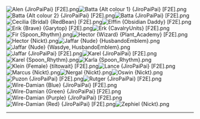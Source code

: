 ![Alen {JiroPaiPai} [F2E].png](https://raw.githubusercontent.com/Klokinator/FE-Repo/main/Portrait%20Repository/FE06,%2007%20Mugs%20(Binding%20Blade,%20Blazing%20Sword)/Halfbodies/Alen%20%7BJiroPaiPai%7D%20%5BF2E%5D.png "Alen {JiroPaiPai} [F2E].png")![Batta {Alt colour 1} {JiroPaiPai} [F2E].png](https://raw.githubusercontent.com/Klokinator/FE-Repo/main/Portrait%20Repository/FE06,%2007%20Mugs%20(Binding%20Blade,%20Blazing%20Sword)/Halfbodies/Batta%20(Alt%20colour%201)%20%7BJiroPaiPai%7D%20%5BF2E%5D.png "Batta {Alt colour 1} {JiroPaiPai} [F2E].png")![Batta {Alt colour 2} {JiroPaiPai} [F2E].png](https://raw.githubusercontent.com/Klokinator/FE-Repo/main/Portrait%20Repository/FE06,%2007%20Mugs%20(Binding%20Blade,%20Blazing%20Sword)/Halfbodies/Batta%20(Alt%20colour%202)%20%7BJiroPaiPai%7D%20%5BF2E%5D.png "Batta {Alt colour 2} {JiroPaiPai} [F2E].png")![Batta {JiroPaiPai} [F2E].png](https://raw.githubusercontent.com/Klokinator/FE-Repo/main/Portrait%20Repository/FE06,%2007%20Mugs%20(Binding%20Blade,%20Blazing%20Sword)/Halfbodies/Batta%20%7BJiroPaiPai%7D%20%5BF2E%5D.png "Batta {JiroPaiPai} [F2E].png")![Cecilia {Bridal} {RedBean} [F2E].png](https://raw.githubusercontent.com/Klokinator/FE-Repo/main/Portrait%20Repository/FE06,%2007%20Mugs%20(Binding%20Blade,%20Blazing%20Sword)/Halfbodies/Cecilia%20(Bridal)%20%7BRedBean%7D%20%5BF2E%5D.png "Cecilia {Bridal} {RedBean} [F2E].png")![Elffin {Obsidian Daddy} [F2E].png](https://raw.githubusercontent.com/Klokinator/FE-Repo/main/Portrait%20Repository/FE06,%2007%20Mugs%20(Binding%20Blade,%20Blazing%20Sword)/Halfbodies/Elffin%20%7BObsidian%20Daddy%7D%20%5BF2E%5D.png "Elffin {Obsidian Daddy} [F2E].png")![Erik {Brave} {Garytop} [F2E].png](https://raw.githubusercontent.com/Klokinator/FE-Repo/main/Portrait%20Repository/FE06,%2007%20Mugs%20(Binding%20Blade,%20Blazing%20Sword)/Halfbodies/Erik%20(Brave)%20%7BGarytop%7D%20%5BF2E%5D.png "Erik {Brave} {Garytop} [F2E].png")![Erk {CavalryUnits} [F2E].png](https://raw.githubusercontent.com/Klokinator/FE-Repo/main/Portrait%20Repository/FE06,%2007%20Mugs%20(Binding%20Blade,%20Blazing%20Sword)/Halfbodies/Erk%20%7BCavalryUnits%7D%20%5BF2E%5D.png "Erk {CavalryUnits} [F2E].png")![Fir {Spoon_Rhythm}.png](https://raw.githubusercontent.com/Klokinator/FE-Repo/main/Portrait%20Repository/FE06,%2007%20Mugs%20(Binding%20Blade,%20Blazing%20Sword)/Halfbodies/Fir%20%7BSpoon_Rhythm%7D.png "Fir {Spoon_Rhythm}.png")![Hector {Wizard} {Plant_Academy} [F2E].png](https://raw.githubusercontent.com/Klokinator/FE-Repo/main/Portrait%20Repository/FE06,%2007%20Mugs%20(Binding%20Blade,%20Blazing%20Sword)/Halfbodies/Hector%20(Wizard)%20%7BPlant_Academy%7D%20%5BF2E%5D.png "Hector {Wizard} {Plant_Academy} [F2E].png")![Hector {Nickt}.png](https://raw.githubusercontent.com/Klokinator/FE-Repo/main/Portrait%20Repository/FE06,%2007%20Mugs%20(Binding%20Blade,%20Blazing%20Sword)/Halfbodies/Hector%20%7BNickt%7D.png "Hector {Nickt}.png")![Jaffar {Nude} {HusbandoEmblem}.png](https://raw.githubusercontent.com/Klokinator/FE-Repo/main/Portrait%20Repository/FE06,%2007%20Mugs%20(Binding%20Blade,%20Blazing%20Sword)/Halfbodies/Jaffar%20(Nude)%20%7BHusbandoEmblem%7D.png "Jaffar {Nude} {HusbandoEmblem}.png")![Jaffar {Nude} {Wasdye, HusbandoEmblem}.png](https://raw.githubusercontent.com/Klokinator/FE-Repo/main/Portrait%20Repository/FE06,%2007%20Mugs%20(Binding%20Blade,%20Blazing%20Sword)/Halfbodies/Jaffar%20(Nude)%20%7BWasdye,%20HusbandoEmblem%7D.png "Jaffar {Nude} {Wasdye, HusbandoEmblem}.png")![Jaffar {JiroPaiPai} [F2E].png](https://raw.githubusercontent.com/Klokinator/FE-Repo/main/Portrait%20Repository/FE06,%2007%20Mugs%20(Binding%20Blade,%20Blazing%20Sword)/Halfbodies/Jaffar%20%7BJiroPaiPai%7D%20%5BF2E%5D.png "Jaffar {JiroPaiPai} [F2E].png")![Karel {JiroPaiPai} [F2E].png](https://raw.githubusercontent.com/Klokinator/FE-Repo/main/Portrait%20Repository/FE06,%2007%20Mugs%20(Binding%20Blade,%20Blazing%20Sword)/Halfbodies/Karel%20%7BJiroPaiPai%7D%20%5BF2E%5D.png "Karel {JiroPaiPai} [F2E].png")![Karel {Spoon_Rhythm}.png](https://raw.githubusercontent.com/Klokinator/FE-Repo/main/Portrait%20Repository/FE06,%2007%20Mugs%20(Binding%20Blade,%20Blazing%20Sword)/Halfbodies/Karel%20%7BSpoon_Rhythm%7D.png "Karel {Spoon_Rhythm}.png")![Karla {Spoon_Rhythm}.png](https://raw.githubusercontent.com/Klokinator/FE-Repo/main/Portrait%20Repository/FE06,%2007%20Mugs%20(Binding%20Blade,%20Blazing%20Sword)/Halfbodies/Karla%20%7BSpoon_Rhythm%7D.png "Karla {Spoon_Rhythm}.png")![Klein {Female} {tiltowait} [F2E].png](https://raw.githubusercontent.com/Klokinator/FE-Repo/main/Portrait%20Repository/FE06,%2007%20Mugs%20(Binding%20Blade,%20Blazing%20Sword)/Halfbodies/Klein%20(Female)%20%7Btiltowait%7D%20%5BF2E%5D.png "Klein {Female} {tiltowait} [F2E].png")![Lance {JiroPaiPai} [F2E].png](https://raw.githubusercontent.com/Klokinator/FE-Repo/main/Portrait%20Repository/FE06,%2007%20Mugs%20(Binding%20Blade,%20Blazing%20Sword)/Halfbodies/Lance%20%7BJiroPaiPai%7D%20%5BF2E%5D.png "Lance {JiroPaiPai} [F2E].png")![Marcus {Nickt}.png](https://raw.githubusercontent.com/Klokinator/FE-Repo/main/Portrait%20Repository/FE06,%2007%20Mugs%20(Binding%20Blade,%20Blazing%20Sword)/Halfbodies/Marcus%20%7BNickt%7D.png "Marcus {Nickt}.png")![Nergal {Nickt}.png](https://raw.githubusercontent.com/Klokinator/FE-Repo/main/Portrait%20Repository/FE06,%2007%20Mugs%20(Binding%20Blade,%20Blazing%20Sword)/Halfbodies/Nergal%20%7BNickt%7D.png "Nergal {Nickt}.png")![Oswin {Nickt}.png](https://raw.githubusercontent.com/Klokinator/FE-Repo/main/Portrait%20Repository/FE06,%2007%20Mugs%20(Binding%20Blade,%20Blazing%20Sword)/Halfbodies/Oswin%20%7BNickt%7D.png "Oswin {Nickt}.png")![Puzon {JiroPaiPai} [F2E].png](https://raw.githubusercontent.com/Klokinator/FE-Repo/main/Portrait%20Repository/FE06,%2007%20Mugs%20(Binding%20Blade,%20Blazing%20Sword)/Halfbodies/Puzon%20%7BJiroPaiPai%7D%20%5BF2E%5D.png "Puzon {JiroPaiPai} [F2E].png")![Rutger {JiroPaiPai} [F2E].png](https://raw.githubusercontent.com/Klokinator/FE-Repo/main/Portrait%20Repository/FE06,%2007%20Mugs%20(Binding%20Blade,%20Blazing%20Sword)/Halfbodies/Rutger%20%7BJiroPaiPai%7D%20%5BF2E%5D.png "Rutger {JiroPaiPai} [F2E].png")![Wire-Damian {Blue} {JiroPaiPai} [F2E].png](https://raw.githubusercontent.com/Klokinator/FE-Repo/main/Portrait%20Repository/FE06,%2007%20Mugs%20(Binding%20Blade,%20Blazing%20Sword)/Halfbodies/Wire-Damian%20(Blue)%20%7BJiroPaiPai%7D%20%5BF2E%5D.png "Wire-Damian {Blue} {JiroPaiPai} [F2E].png")![Wire-Damian {Green} {JiroPaiPai} [F2E].png](https://raw.githubusercontent.com/Klokinator/FE-Repo/main/Portrait%20Repository/FE06,%2007%20Mugs%20(Binding%20Blade,%20Blazing%20Sword)/Halfbodies/Wire-Damian%20(Green)%20%7BJiroPaiPai%7D%20%5BF2E%5D.png "Wire-Damian {Green} {JiroPaiPai} [F2E].png")![Wire-Damian {Purple} {JiroPaiPai} [F2E].png](https://raw.githubusercontent.com/Klokinator/FE-Repo/main/Portrait%20Repository/FE06,%2007%20Mugs%20(Binding%20Blade,%20Blazing%20Sword)/Halfbodies/Wire-Damian%20(Purple)%20%7BJiroPaiPai%7D%20%5BF2E%5D.png "Wire-Damian {Purple} {JiroPaiPai} [F2E].png")![Wire-Damian {Red} {JiroPaiPai} [F2E].png](https://raw.githubusercontent.com/Klokinator/FE-Repo/main/Portrait%20Repository/FE06,%2007%20Mugs%20(Binding%20Blade,%20Blazing%20Sword)/Halfbodies/Wire-Damian%20(Red)%20%7BJiroPaiPai%7D%20%5BF2E%5D.png "Wire-Damian {Red} {JiroPaiPai} [F2E].png")![Zephiel {Nickt}.png](https://raw.githubusercontent.com/Klokinator/FE-Repo/main/Portrait%20Repository/FE06,%2007%20Mugs%20(Binding%20Blade,%20Blazing%20Sword)/Halfbodies/Zephiel%20(Nickt).png "Zephiel {Nickt}.png")



----


